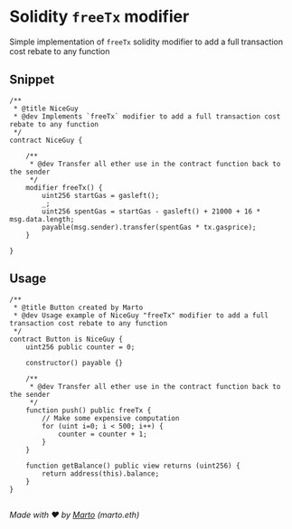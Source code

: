 # Solidity `freeTx` modifier

Simple implementation of `freeTx` solidity modifier to add a full transaction cost rebate to any function

## Snippet
```solidity
/** 
 * @title NiceGuy
 * @dev Implements `freeTx` modifier to add a full transaction cost rebate to any function
 */
contract NiceGuy {
    
    /**
     * @dev Transfer all ether use in the contract function back to the sender  
     */
    modifier freeTx() {
        uint256 startGas = gasleft();
        _;
        uint256 spentGas = startGas - gasleft() + 21000 + 16 * msg.data.length;
        payable(msg.sender).transfer(spentGas * tx.gasprice);
    }
    
}
```

## Usage
```solidity
/**
 * @title Button created by Marto
 * @dev Usage example of NiceGuy "freeTx" modifier to add a full transaction cost rebate to any function
 */
contract Button is NiceGuy {
    uint256 public counter = 0;
    
    constructor() payable {}
    
    /**
     * @dev Transfer all ether use in the contract function back to the sender  
     */
    function push() public freeTx {
        // Make some expensive computation
        for (uint i=0; i < 500; i++) {
            counter = counter + 1;
        }
    }
    
    function getBalance() public view returns (uint256) {
        return address(this).balance;
    }
}
```


##
###### Made with ❤ by <a target="_blank" href="https://twitter.com/martinlsanchez" class="author">Marto</a> (marto.eth)
